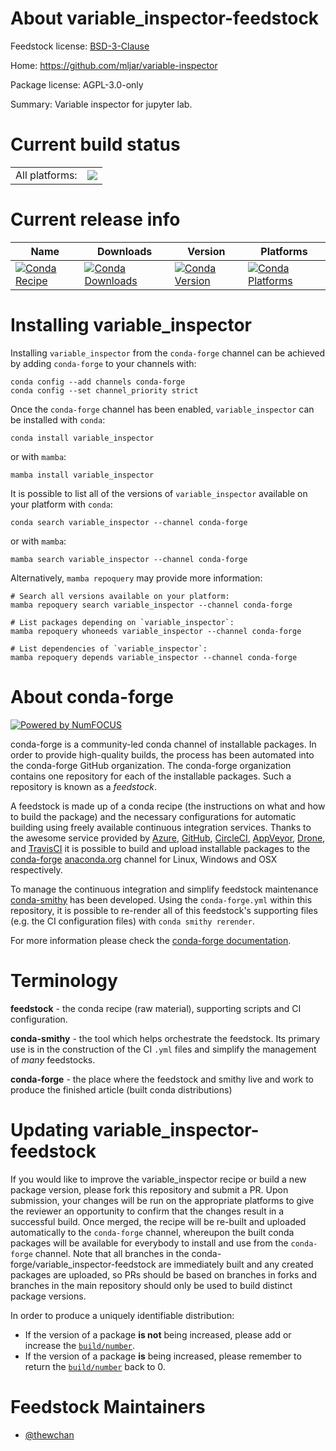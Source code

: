 About variable_inspector-feedstock
==================================

Feedstock license: [BSD-3-Clause](https://github.com/conda-forge/variable_inspector-feedstock/blob/main/LICENSE.txt)

Home: https://github.com/mljar/variable-inspector

Package license: AGPL-3.0-only

Summary: Variable inspector for jupyter lab.

Current build status
====================


<table><tr><td>All platforms:</td>
    <td>
      <a href="https://dev.azure.com/conda-forge/feedstock-builds/_build/latest?definitionId=25411&branchName=main">
        <img src="https://dev.azure.com/conda-forge/feedstock-builds/_apis/build/status/variable_inspector-feedstock?branchName=main">
      </a>
    </td>
  </tr>
</table>

Current release info
====================

| Name | Downloads | Version | Platforms |
| --- | --- | --- | --- |
| [![Conda Recipe](https://img.shields.io/badge/recipe-variable__inspector-green.svg)](https://anaconda.org/conda-forge/variable_inspector) | [![Conda Downloads](https://img.shields.io/conda/dn/conda-forge/variable_inspector.svg)](https://anaconda.org/conda-forge/variable_inspector) | [![Conda Version](https://img.shields.io/conda/vn/conda-forge/variable_inspector.svg)](https://anaconda.org/conda-forge/variable_inspector) | [![Conda Platforms](https://img.shields.io/conda/pn/conda-forge/variable_inspector.svg)](https://anaconda.org/conda-forge/variable_inspector) |

Installing variable_inspector
=============================

Installing `variable_inspector` from the `conda-forge` channel can be achieved by adding `conda-forge` to your channels with:

```
conda config --add channels conda-forge
conda config --set channel_priority strict
```

Once the `conda-forge` channel has been enabled, `variable_inspector` can be installed with `conda`:

```
conda install variable_inspector
```

or with `mamba`:

```
mamba install variable_inspector
```

It is possible to list all of the versions of `variable_inspector` available on your platform with `conda`:

```
conda search variable_inspector --channel conda-forge
```

or with `mamba`:

```
mamba search variable_inspector --channel conda-forge
```

Alternatively, `mamba repoquery` may provide more information:

```
# Search all versions available on your platform:
mamba repoquery search variable_inspector --channel conda-forge

# List packages depending on `variable_inspector`:
mamba repoquery whoneeds variable_inspector --channel conda-forge

# List dependencies of `variable_inspector`:
mamba repoquery depends variable_inspector --channel conda-forge
```


About conda-forge
=================

[![Powered by
NumFOCUS](https://img.shields.io/badge/powered%20by-NumFOCUS-orange.svg?style=flat&colorA=E1523D&colorB=007D8A)](https://numfocus.org)

conda-forge is a community-led conda channel of installable packages.
In order to provide high-quality builds, the process has been automated into the
conda-forge GitHub organization. The conda-forge organization contains one repository
for each of the installable packages. Such a repository is known as a *feedstock*.

A feedstock is made up of a conda recipe (the instructions on what and how to build
the package) and the necessary configurations for automatic building using freely
available continuous integration services. Thanks to the awesome service provided by
[Azure](https://azure.microsoft.com/en-us/services/devops/), [GitHub](https://github.com/),
[CircleCI](https://circleci.com/), [AppVeyor](https://www.appveyor.com/),
[Drone](https://cloud.drone.io/welcome), and [TravisCI](https://travis-ci.com/)
it is possible to build and upload installable packages to the
[conda-forge](https://anaconda.org/conda-forge) [anaconda.org](https://anaconda.org/)
channel for Linux, Windows and OSX respectively.

To manage the continuous integration and simplify feedstock maintenance
[conda-smithy](https://github.com/conda-forge/conda-smithy) has been developed.
Using the ``conda-forge.yml`` within this repository, it is possible to re-render all of
this feedstock's supporting files (e.g. the CI configuration files) with ``conda smithy rerender``.

For more information please check the [conda-forge documentation](https://conda-forge.org/docs/).

Terminology
===========

**feedstock** - the conda recipe (raw material), supporting scripts and CI configuration.

**conda-smithy** - the tool which helps orchestrate the feedstock.
                   Its primary use is in the construction of the CI ``.yml`` files
                   and simplify the management of *many* feedstocks.

**conda-forge** - the place where the feedstock and smithy live and work to
                  produce the finished article (built conda distributions)


Updating variable_inspector-feedstock
=====================================

If you would like to improve the variable_inspector recipe or build a new
package version, please fork this repository and submit a PR. Upon submission,
your changes will be run on the appropriate platforms to give the reviewer an
opportunity to confirm that the changes result in a successful build. Once
merged, the recipe will be re-built and uploaded automatically to the
`conda-forge` channel, whereupon the built conda packages will be available for
everybody to install and use from the `conda-forge` channel.
Note that all branches in the conda-forge/variable_inspector-feedstock are
immediately built and any created packages are uploaded, so PRs should be based
on branches in forks and branches in the main repository should only be used to
build distinct package versions.

In order to produce a uniquely identifiable distribution:
 * If the version of a package **is not** being increased, please add or increase
   the [``build/number``](https://docs.conda.io/projects/conda-build/en/latest/resources/define-metadata.html#build-number-and-string).
 * If the version of a package **is** being increased, please remember to return
   the [``build/number``](https://docs.conda.io/projects/conda-build/en/latest/resources/define-metadata.html#build-number-and-string)
   back to 0.

Feedstock Maintainers
=====================

* [@thewchan](https://github.com/thewchan/)

